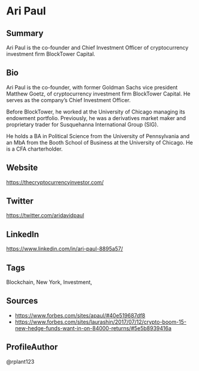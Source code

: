 # Ari Paul

## Summary
Ari Paul is the co-founder and Chief Investment Officer of cryptocurrency investment firm BlockTower Capital.

## Bio
Ari Paul is the co-founder, with former Goldman Sachs vice president Matthew Goetz, of cryptocurrency investment firm BlockTower Capital. He serves as the company’s Chief Investment Officer.

Before BlockTower, he worked at the University of Chicago managing its endowment portfolio. Previously, he was a derivatives market maker and proprietary trader for Susquehanna International Group (SIG). 

He holds a BA in Political Science from the University of Pennsylvania and an MbA from the Booth School of Business at the University of Chicago. He is a CFA charterholder.

## Website
https://thecryptocurrencyinvestor.com/

## Twitter
https://twitter.com/aridavidpaul

## LinkedIn
https://www.linkedin.com/in/ari-paul-8895a57/

## Tags
Blockchain, New York, Investment,

## Sources
- https://www.forbes.com/sites/apaul/#40e519687df8 
- https://www.forbes.com/sites/laurashin/2017/07/12/crypto-boom-15-new-hedge-funds-want-in-on-84000-returns/#5e5b8939416a 

## ProfileAuthor
@rplant123
